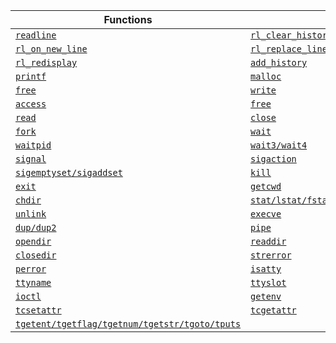 | Functions |  |
| --- | --- |
| [`readline`](https://man7.org/linux/man-pages/man3/readline.3.html) | [`rl_clear_history`](https://tiswww.case.edu/php/chet/readline/readline.html#index-rl_005fclear_005fhistory) |
| [`rl_on_new_line`](https://tiswww.case.edu/php/chet/readline/readline.html#index-rl_005fon_005fnew_005fline)                                | [`rl_replace_line`](https://tiswww.case.edu/php/chet/readline/readline.html#index-rl_005freplace_005fline) |
| [`rl_redisplay`](https://tiswww.case.edu/php/chet/readline/readline.html#index-rl_005fredisplay) | [`add_history`](http://www.math.utah.edu/docs/info/hist_2.html) |
| [`printf`](https://www.tutorialspoint.com/c_standard_library/c_function_printf.htm) | [`malloc`](https://koor.fr/C/cstdlib/malloc.wp) |
| [`free`](https://koor.fr/C/cstdlib/free.wp) | [`write`](https://pubs.opengroup.org/onlinepubs/009696699/functions/write.html) |
| [`access`](http://manpagesfr.free.fr/man/man2/access.2.html) | [`free`](http://manpagesfr.free.fr/man/man2/open.2.html) |
| [`read`](http://manpagesfr.free.fr/man/man2/read.2.html) | [`close`](https://pubs.opengroup.org/onlinepubs/009604499/functions/close.html) |
| [`fork`](http://manpagesfr.free.fr/man/man2/fork.2.html) | [`wait`](http://manpagesfr.free.fr/man/man2/wait.2.html) |
| [`waitpid`](https://www.ibm.com/docs/en/i/7.4?topic=ssw_ibm_i_74/apis/waitpid.html) | [`wait3/wait4`](https://linux.die.net/man/2/wait3) |
| [`signal`](https://koor.fr/C/csignal/signal.wp) | [`sigaction`](http://manpagesfr.free.fr/man/man2/sigaction.2.html) |
| [`sigemptyset/sigaddset`](https://linux.die.net/man/3/sigemptyset) | [`kill`](http://manpagesfr.free.fr/man/man2/kill.2.html) |
| [`exit`](https://koor.fr/C/cstdlib/exit.wp) | [`getcwd`](https://koor.fr/C/unistd.h/getcwd.wp) |
| [`chdir`](https://koor.fr/C/unistd.h/chdir.wp) | [`stat/lstat/fstat`](https://manpages.ubuntu.com/manpages/trusty/fr/man2/stat.2.html) |
| [`unlink`](http://manpagesfr.free.fr/man/man2/unlink.2.html) | [`execve`](https://man7.org/linux/man-pages/man2/execve.2.html) |
| [`dup/dup2`](http://manpagesfr.free.fr/man/man2/dup.2.html) | [`pipe`](https://pubs.opengroup.org/onlinepubs/009604599/functions/pipe.html) |
| [`opendir`](http://manpagesfr.free.fr/man/man3/opendir.3.html) | [`readdir`](http://manpagesfr.free.fr/man/man3/readdir.3.html) |
| [`closedir`](http://manpagesfr.free.fr/man/man3/closedir.3.html) | [`strerror`](https://koor.fr/C/cstring/strerror.wp) |
| [`perror`](https://koor.fr/C/cstdio/perror.wp) | [`isatty`](https://www.ibm.com/docs/en/zos/2.2.0?topic=functions-isatty-test-if-descriptor-represents-terminal) |
| [`ttyname`](https://www.ibm.com/docs/en/zos/2.1.0?topic=functions-ttyname-get-name-terminal) | [`ttyslot`](http://manpagesfr.free.fr/man/man3/ttyslot.3.html) |
| [`ioctl`](http://manpagesfr.free.fr/man/man2/ioctl.2.html) | [`getenv`](https://koor.fr/C/cstdlib/getenv.wp) |
| [`tcsetattr`](https://pubs.opengroup.org/onlinepubs/009696799/functions/tcsetattr.html) | [`tcgetattr`](https://pubs.opengroup.org/onlinepubs/007904975/functions/tcgetattr.html) |
| [`tgetent/tgetflag/tgetnum/tgetstr/tgoto/tputs`](https://linux.die.net/man/3/tgetent) |